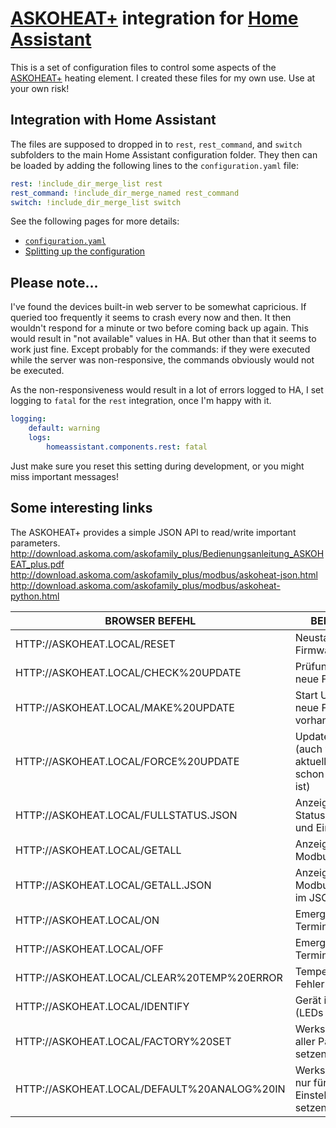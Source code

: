 # [ASKOHEAT+](https://www.askoma.com/de/produkte/produkte-fuer-den-pv-markt/askoheat.html) integration for [Home Assistant](https://www.home-assistant.io)

This is a set of configuration files to control some aspects of the [ASKOHEAT+](https://www.askoma.com/de/produkte/produkte-fuer-den-pv-markt/askoheat.html) heating element. I created these files for my own use. Use at your own risk!


## Integration with Home Assistant

The files are supposed to dropped in to `rest`, `rest_command`, and `switch` subfolders to the main Home Assistant configuration folder. They then can be loaded by adding the following lines to the `configuration.yaml` file:

```yaml
rest: !include_dir_merge_list rest 
rest_command: !include_dir_merge_named rest_command
switch: !include_dir_merge_list switch
```

See the following pages for more details:
* [`configuration.yaml`](https://www.home-assistant.io/docs/configuration/)
* [Splitting up the configuration](https://www.home-assistant.io/docs/configuration/splitting_configuration/)


## Please note...

I've found the devices built-in web server to be somewhat capricious. If queried too frequently it seems to crash every now and then. It then wouldn't respond for a minute or two before coming back up again. This would result in "not available" values in HA. But other than that it seems to work just fine. Except probably for the commands: if they were executed while the server was non-responsive, the commands obviously would not be executed.

As the non-responsiveness would result in a lot of errors logged to HA, I set logging to `fatal` for the `rest` integration, once I'm happy with it. 

```yaml
logging:
    default: warning
    logs:
        homeassistant.components.rest: fatal
```

Just make sure you reset this setting during development, or you might miss important messages!


## Some interesting links

The ASKOHEAT+ provides a simple JSON API to read/write important parameters.
http://download.askoma.com/askofamily_plus/Bedienungsanleitung_ASKOHEAT_plus.pdf
http://download.askoma.com/askofamily_plus/modbus/askoheat-json.html
http://download.askoma.com/askofamily_plus/modbus/askoheat-python.html

| BROWSER BEFEHL | BEMERKUNG |
| ----- | ----- |
| HTTP://ASKOHEAT.LOCAL/RESET | Neustart der Firmware |
| HTTP://ASKOHEAT.LOCAL/CHECK%20UPDATE | Prüfung auf eine neue Firmware |
| HTTP://ASKOHEAT.LOCAL/MAKE%20UPDATE | Start Update, wenn neue Firmware vorhanden |
| HTTP://ASKOHEAT.LOCAL/FORCE%20UPDATE | Update erzwingen (auch wenn die aktuelle Version schon die Aktuelle ist) |
| HTTP://ASKOHEAT.LOCAL/FULLSTATUS.JSON | Anzeige aktueller Statusinformationen und Einstellungen |
| HTTP://ASKOHEAT.LOCAL/GETALL | Anzeige Inhalt aller Modbus-Register |
| HTTP://ASKOHEAT.LOCAL/GETALL.JSON | Anzeige Inhalt aller Modbus-Register im JSON-Format |
| HTTP://ASKOHEAT.LOCAL/ON | Emergency On via Terminal / Browser |
| HTTP://ASKOHEAT.LOCAL/OFF | Emergency Off via Terminal / Browser |
| HTTP://ASKOHEAT.LOCAL/CLEAR%20TEMP%20ERROR | Temperatur-Sensor Fehler quittieren |
| HTTP://ASKOHEAT.LOCAL/IDENTIFY | Gerät identifizieren (LEDs blinken weiß) |
| HTTP://ASKOHEAT.LOCAL/FACTORY%20SET | Werkseinstellungen aller Parameter setzen |
| HTTP://ASKOHEAT.LOCAL/DEFAULT%20ANALOG%20IN | Werkseinstellungen nur für Analog Input Einstellungen setzen |
